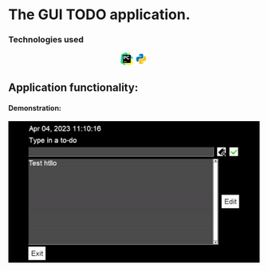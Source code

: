 # The GUI TODO application.

<!-- Технологии -->
### Technologies used

<p  align="center">
    <code><img width="5%" title="Pycharm" src="images/logo_stacks/pycharm.png"></code>
    <code><img width="5%" title="Python" src="images/logo_stacks/python.png"></code>
</p>

## Application functionality:

#### Demonstration:

![This is an image](images/screenshots/demo.gif)
